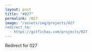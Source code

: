```yaml
---
layout: post
title: "#027"
permalink: /027
image: "/assets/img/projects/027
redirect_to:
  - https://gitfichas.com/projects/027
---
```


Redirect for 027